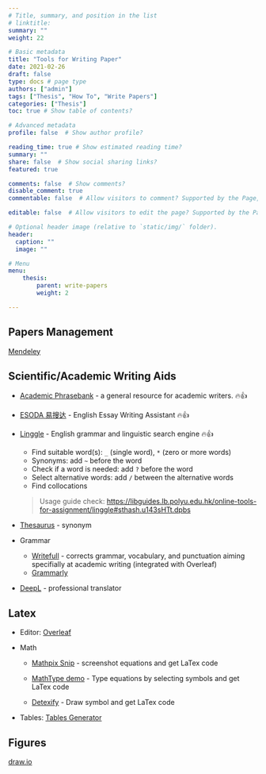 ```yaml
---
# Title, summary, and position in the list
# linktitle: 
summary: ""
weight: 22

# Basic metadata
title: "Tools for Writing Paper"
date: 2021-02-26
draft: false
type: docs # page type
authors: ["admin"]
tags: ["Thesis", "How To", "Write Papers"]
categories: ["Thesis"]
toc: true # Show table of contents?

# Advanced metadata
profile: false  # Show author profile?

reading_time: true # Show estimated reading time?
summary: ""
share: false  # Show social sharing links?
featured: true

comments: false  # Show comments?
disable_comment: true
commentable: false  # Allow visitors to comment? Supported by the Page, Post, and Docs content types.

editable: false  # Allow visitors to edit the page? Supported by the Page, Post, and Docs content types.

# Optional header image (relative to `static/img/` folder).
header:
  caption: ""
  image: ""

# Menu
menu: 
    thesis:
        parent: write-papers
        weight: 2

---
```


## Papers Management

[Mendeley](https://www.mendeley.com/?interaction_required=true)

## Scientific/Academic Writing Aids

- [Academic Phrasebank](http://www.phrasebank.manchester.ac.uk/) - a general resource for academic writers. 🔥👍

- [ESODA 易搜达](http://www.esoda.org/) - English Essay Writing Assistant 🔥👍

- [Linggle](https://linggle.com/) - English grammar and linguistic search engine 🔥👍

  - Find suitable word(s): `_` (single word), `*` (zero or more words)
  - Synonyms: add `~` before the word 
  - Check if a word is needed: add `?` before the word
  - Select alternative words: add `/` between the alternative words
  - Find collocations

  > Usage guide check: https://libguides.lb.polyu.edu.hk/online-tools-for-assignment/linggle#sthash.u143sHTt.dpbs

- [Thesaurus](https://www.thesaurus.com/) - synonym

- Grammar

  - [Writefull](https://writefull.com/) - corrects grammar, vocabulary, and punctuation aiming specifially at academic writing (integrated with Overleaf)
  - [Grammarly](https://www.grammarly.com/?affiliateNetwork=sas&affiliateID=742098)

- [DeepL](https://www.deepl.com/translator) - professional translator

  

## Latex

- Editor: [Overleaf](https://www.overleaf.com/)

- Math

  - [Mathpix Snip](https://mathpix.com/) - screenshot equations and get LaTex code

  - [MathType demo](https://demo.wiris.com/mathtype/en/developers.php) - Type equations by selecting symbols and get LaTex code
  - [Detexify](http://detexify.kirelabs.org/classify.html) - Draw symbol and get LaTex code

- Tables: [Tables Generator](https://www.tablesgenerator.com/)

## Figures

[draw.io](https://app.diagrams.net/)